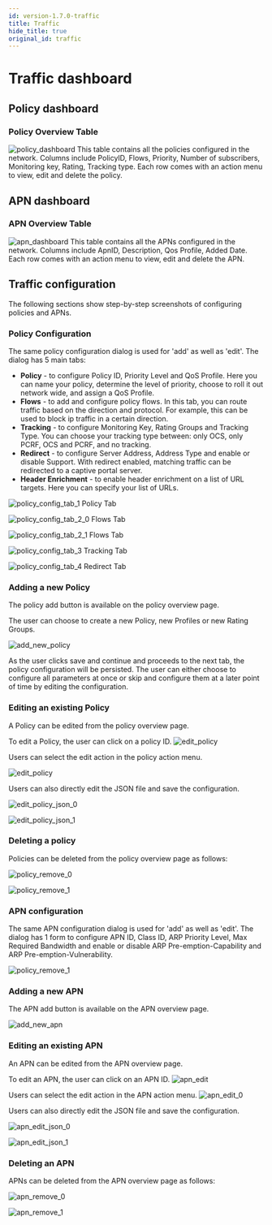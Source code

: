 ```yaml
---
id: version-1.7.0-traffic
title: Traffic
hide_title: true
original_id: traffic
---
```


# Traffic dashboard

## Policy dashboard

### Policy Overview Table

![policy_dashboard](../../../docs/assets/nms/userguide/policy_overview.png)
This table contains all the policies configured in the network.
Columns include PolicyID, Flows, Priority,  Number of subscribers, Monitoring key, Rating, Tracking type. Each row comes with an action menu to view, edit and delete the policy.

## APN dashboard

### APN Overview Table

![apn_dashboard](../../../docs/assets/nms/userguide/apn_overview.png)
This table contains all the APNs configured in the network. Columns include ApnID, Description, Qos Profile, Added Date. Each row comes with an action menu to view, edit and delete the APN.

## Traffic configuration

The following sections show step-by-step screenshots of configuring policies and APNs.

### Policy Configuration

The same policy configuration dialog is used for 'add' as well as 'edit'. The dialog has 5 main tabs:

- **Policy** - to configure Policy ID, Priority Level and QoS Profile. Here you can name your policy, determine the level of priority, choose to roll it out network wide, and assign a QoS Profile.
- **Flows** - to add and configure policy flows. In this tab, you can route traffic based on the direction and protocol. For example, this can be used to block ip traffic in a certain direction.
- **Tracking** - to configure Monitoring Key, Rating Groups and Tracking Type. You can choose your tracking type between: only OCS, only PCRF, OCS and PCRF, and no tracking.
- **Redirect** - to configure Server Address, Address Type and enable or disable Support. With redirect enabled, matching traffic can be redirected to a captive portal server.
- **Header Enrichment** - to enable header enrichment on a list of URL targets. Here you can specify your list of URLs.

![policy_config_tab_1](../../../docs/assets/nms/userguide/policy_configuration_1.png)
Policy Tab

![policy_config_tab_2_0](../../../docs/assets/nms/userguide/policy_configuration_2.png)
Flows Tab

![policy_config_tab_2_1](../../../docs/assets/nms/userguide/policy_configuration_2_1.png)
Flows Tab

![policy_config_tab_3](../../../docs/assets/nms/userguide/policy_configuration_3.png)
Tracking Tab

![policy_config_tab_4](../../../docs/assets/nms/userguide/policy_configuration_4.png)
Redirect Tab

### Adding a new Policy

The policy add button is available on the policy overview page.

The user can choose to create a new Policy, new Profiles or new Rating Groups.

![add_new_policy](../../../docs/assets/nms/userguide/policy_add_new.png)

As the user clicks save and continue and proceeds to the next tab, the policy configuration will be persisted. The user can either choose to configure all parameters at once or skip and configure them at a later point of time by editing the configuration.

### Editing an existing Policy

A Policy can be edited from the policy overview page.

To edit a Policy, the user can click on a policy ID.
![edit_policy](../../../docs/assets/nms/userguide/policy_edit.png)

Users can select the edit action in the policy action menu.

![edit_policy](../../../docs/assets/nms/userguide/policy_edit_0.png)

Users can also directly edit the JSON file and save the configuration.

![edit_policy_json_0](../../../docs/assets/nms/userguide/policy_edit_json_0.png)

![edit_policy_json_1](../../../docs/assets/nms/userguide/policy_edit_json_1.png)

### Deleting a policy

Policies can be deleted from the policy overview page as follows:

![policy_remove_0](../../../docs/assets/nms/userguide/policy_remove_0.png)

![policy_remove_1](../../../docs/assets/nms/userguide/policy_remove_1.png)

### APN configuration

The same APN configuration dialog is used for 'add' as well as 'edit'. The dialog has 1 form to configure APN ID, Class ID, ARP Priority Level, Max Required Bandwidth and enable or disable ARP Pre-emption-Capability and ARP Pre-emption-Vulnerability.

![policy_remove_1](../../../docs/assets/nms/userguide/apn_configuration.png)

### Adding a new APN

The APN add button is available on the APN overview page.

![add_new_apn](../../../docs/assets/nms/userguide/apn_add_new.png)

### Editing an existing APN

An APN can be edited from the APN overview page.

To edit an APN, the user can click on an APN ID.
![apn_edit](../../../docs/assets/nms/userguide/apn_edit.png)

Users can select the edit action in the APN action menu.
![apn_edit_0](../../../docs/assets/nms/userguide/apn_edit_0.png)

Users can also directly edit the JSON file and save the configuration.

![apn_edit_json_0](../../../docs/assets/nms/userguide/apn_edit_json_0.png)

![apn_edit_json_1](../../../docs/assets/nms/userguide/apn_edit_json_1.png)

### Deleting an APN

APNs can be deleted from the APN overview page as follows:

![apn_remove_0](../../../docs/assets/nms/userguide/apn_remove_0.png)

![apn_remove_1](../../../docs/assets/nms/userguide/apn_remove_1.png)
